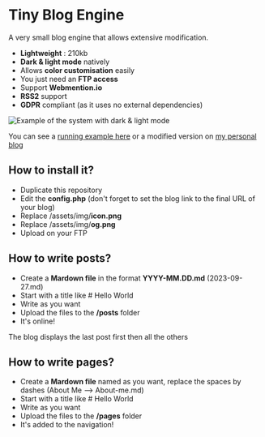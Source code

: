 # Tiny Blog Engine
A very small blog engine that allows extensive modification.

- **Lightweight** : 210kb
- **Dark & light mode** natively
- Allows **color customisation** easily
- You just need an **FTP access**
- Support **Webmention.io**
- **RSS2** support
- **GDPR** compliant (as it uses no external dependencies)

![Example of the system with dark & light mode](https://github.com/nithou/tiny-blog-engine/blob/main/assets/img/og.png)

You can see a [running example here](https://nithou.net/sandbox/) or a modified version on [my personal blog](https://nithou.net/blog/)

## How to install it?
- Duplicate this repository
- Edit the **config.php** (don't forget to set the blog link to the final URL of your blog)
- Replace /assets/img/**icon.png**
- Replace /assets/img/**og.png**
- Upload on your FTP

## How to write posts?
- Create a **Mardown file** in the format **YYYY-MM.DD.md** (2023-09-27.md)
- Start with a title like # Hello World
- Write as you want
- Upload the files to the **/posts** folder
- It's online!

The blog displays the last post first then all the others

## How to write pages?
- Create a **Mardown file** named as you want, replace the spaces by dashes (About Me --> About-me.md)
- Start with a title like # Hello World
- Write as you want
- Upload the files to the **/pages** folder
- It's added to the navigation!

